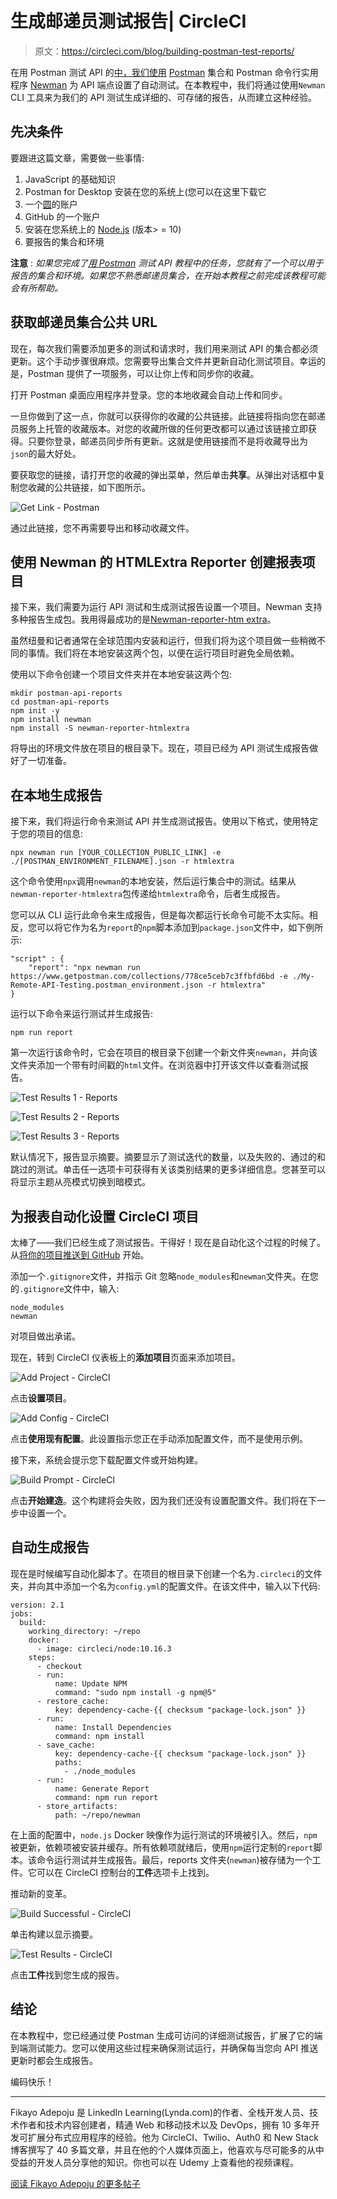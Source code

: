 # 生成邮递员测试报告| CircleCI

> 原文：<https://circleci.com/blog/building-postman-test-reports/>

在用 Postman 测试 API 的[中，我们使用](https://circleci.com/blog/testing-an-api-with-postman/) [Postman](https://www.postman.com/) 集合和 Postman 命令行实用程序 [Newman](https://www.npmjs.com/package/newman) 为 API 端点设置了自动测试。在本教程中，我们将通过使用`Newman` CLI 工具来为我们的 API 测试生成详细的、可存储的报告，从而建立这种经验。

## 先决条件

要跟进这篇文章，需要做一些事情:

1.  JavaScript 的基础知识
2.  Postman for Desktop 安装在您的系统上(您可以在这里下载它
3.  一个[圆](https://circleci.com/signup/)的账户
4.  GitHub 的一个账户
5.  安装在您系统上的 [Node.js](https://nodejs.org) (版本> = 10)
6.  要报告的集合和环境

**注意** : *如果您完成了[用 Postman](https://circleci.com/blog/testing-an-api-with-postman/) 测试 API 教程中的任务，您就有了一个可以用于报告的集合和环境。如果您不熟悉邮递员集合，在开始本教程之前完成该教程可能会有所帮助。*

## 获取邮递员集合公共 URL

现在，每次我们需要添加更多的测试和请求时，我们用来测试 API 的集合都必须更新。这个手动步骤很麻烦。您需要导出集合文件并更新自动化测试项目。幸运的是，Postman 提供了一项服务，可以让你上传和同步你的收藏。

打开 Postman 桌面应用程序并登录。您的本地收藏会自动上传和同步。

一旦你做到了这一点，你就可以获得你的收藏的公共链接。此链接将指向您在邮递员服务上托管的收藏版本。对您的收藏所做的任何更改都可以通过该链接立即获得。只要你登录，邮递员同步所有更新。这就是使用链接而不是将收藏导出为`json`的最大好处。

要获取您的链接，请打开您的收藏的弹出菜单，然后单击**共享**。从弹出对话框中复制您收藏的公共链接，如下图所示。

![Get Link - Postman](img/fa0d4afbd1222cb86ab2f967239e03b9.png)

通过此链接，您不再需要导出和移动收藏文件。

## 使用 Newman 的 HTMLExtra Reporter 创建报表项目

接下来，我们需要为运行 API 测试和生成测试报告设置一个项目。Newman 支持多种报告生成包。我用得最成功的是[Newman-reporter-htm extra](https://www.npmjs.com/package/newman-reporter-htmlextra)。

虽然纽曼和记者通常在全球范围内安装和运行，但我们将为这个项目做一些稍微不同的事情。我们将在本地安装这两个包，以便在运行项目时避免全局依赖。

使用以下命令创建一个项目文件夹并在本地安装这两个包:

```
mkdir postman-api-reports
cd postman-api-reports
npm init -y
npm install newman
npm install -S newman-reporter-htmlextra 
```

将导出的环境文件放在项目的根目录下。现在，项目已经为 API 测试生成报告做好了一切准备。

## 在本地生成报告

接下来，我们将运行命令来测试 API 并生成测试报告。使用以下格式，使用特定于您的项目的信息:

```
npx newman run [YOUR_COLLECTION_PUBLIC_LINK] -e ./[POSTMAN_ENVIRONMENT_FILENAME].json -r htmlextra 
```

这个命令使用`npx`调用`newman`的本地安装，然后运行集合中的测试。结果从`newman-reporter-htmlextra`包传递给`htmlextra`命令，后者生成报告。

您可以从 CLI 运行此命令来生成报告，但是每次都运行长命令可能不太实际。相反，您可以将它作为名为`report`的`npm`脚本添加到`package.json`文件中，如下例所示:

```
"script" : {
    "report": "npx newman run https://www.getpostman.com/collections/778ce5ceb7c3ffbfd6bd -e ./My-Remote-API-Testing.postman_environment.json -r htmlextra"
} 
```

运行以下命令来运行测试并生成报告:

```
npm run report 
```

第一次运行该命令时，它会在项目的根目录下创建一个新文件夹`newman`，并向该文件夹添加一个带有时间戳的`html`文件。在浏览器中打开该文件以查看测试报告。

![Test Results 1 - Reports](img/e3121461002698c37e20379d8d4112b9.png)

![Test Results 2 - Reports](img/73919b4adadbe6ebba0c7c5257b17f6a.png)

![Test Results 3 - Reports](img/93b57d9c610db2a4a50d6c0dae61ced8.png)

默认情况下，报告显示摘要。摘要显示了测试迭代的数量，以及失败的、通过的和跳过的测试。单击任一选项卡可获得有关该类别结果的更多详细信息。您甚至可以将显示主题从亮模式切换到暗模式。

## 为报表自动化设置 CircleCI 项目

太棒了——我们已经生成了测试报告。干得好！现在是自动化这个过程的时候了。从[将你的项目推送到 GitHub](https://circleci.com/blog/pushing-a-project-to-github/) 开始。

添加一个`.gitignore`文件，并指示 Git 忽略`node_modules`和`newman`文件夹。在您的`.gitignore`文件中，输入:

```
node_modules
newman 
```

对项目做出承诺。

现在，转到 CircleCI 仪表板上的**添加项目**页面来添加项目。

![Add Project - CircleCI](img/8c5c9f57136fe2ef1ae0d27df98c2c37.png)

点击**设置项目**。

![Add Config - CircleCI](img/485793974a5ae8fab5b826919e7b59ec.png)

点击**使用现有配置**。此设置指示您正在手动添加配置文件，而不是使用示例。

接下来，系统会提示您下载配置文件或开始构建。

![Build Prompt - CircleCI](img/26bfb938be62c383ea76b6029d2952bb.png)

点击**开始建造**。这个构建将会失败，因为我们还没有设置配置文件。我们将在下一步中设置一个。

## 自动生成报告

现在是时候编写自动化脚本了。在项目的根目录下创建一个名为`.circleci`的文件夹，并向其中添加一个名为`config.yml`的配置文件。在该文件中，输入以下代码:

```
version: 2.1
jobs:
  build:
    working_directory: ~/repo
    docker:
      - image: circleci/node:10.16.3
    steps:
      - checkout
      - run:
          name: Update NPM
          command: "sudo npm install -g npm@5"
      - restore_cache:
          key: dependency-cache-{{ checksum "package-lock.json" }}
      - run:
          name: Install Dependencies
          command: npm install
      - save_cache:
          key: dependency-cache-{{ checksum "package-lock.json" }}
          paths:
            - ./node_modules
      - run:
          name: Generate Report
          command: npm run report
      - store_artifacts:
          path: ~/repo/newman 
```

在上面的配置中，`node.js` Docker 映像作为运行测试的环境被引入。然后，`npm`被更新，依赖项被安装并缓存。所有依赖项就绪后，使用`npm`运行定制的`report`脚本。该命令运行测试并生成报告。最后，reports 文件夹(`newman`)被存储为一个工件。它可以在 CircleCI 控制台的**工件**选项卡上找到。

推动新的变革。

![Build Successful - CircleCI](img/26ed05f8da3969a9ce9916a07694b4ce.png)

单击构建以显示摘要。

![Test Results - CircleCI](img/cbfb823b8536b6805aa85768280779ea.png)

点击**工件**找到您生成的报告。

## 结论

在本教程中，您已经通过使 Postman 生成可访问的详细测试报告，扩展了它的端到端测试能力。您可以使用这些过程来确保测试运行，并确保每当您向 API 推送更新时都会生成报告。

编码快乐！

* * *

Fikayo Adepoju 是 LinkedIn Learning(Lynda.com)的作者、全栈开发人员、技术作者和技术内容创建者，精通 Web 和移动技术以及 DevOps，拥有 10 多年开发可扩展分布式应用程序的经验。他为 CircleCI、Twilio、Auth0 和 New Stack 博客撰写了 40 多篇文章，并且在他的个人媒体页面上，他喜欢与尽可能多的从中受益的开发人员分享他的知识。你也可以在 Udemy 上查看他的视频课程。

[阅读 Fikayo Adepoju 的更多帖子](/blog/author/fikayo-adepoju/)